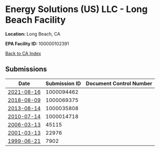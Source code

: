 # Energy Solutions (US) LLC - Long Beach Facility

**Location:** Long Beach, CA

**EPA Facility ID:** 100000102391

[Back to CA Index](../../index.md)

## Submissions

| Date | Submission ID | Document Control Number |
|------|--------------|-------------------------|
| [2021-08-16](submissions/1000094462.md) | 1000094462 |  |
| [2018-08-09](submissions/1000069375.md) | 1000069375 |  |
| [2013-08-14](submissions/1000035808.md) | 1000035808 |  |
| [2010-07-14](submissions/1000014718.md) | 1000014718 |  |
| [2006-03-13](submissions/45115.md) | 45115 |  |
| [2001-03-13](submissions/22976.md) | 22976 |  |
| [1999-06-21](submissions/7902.md) | 7902 |  |
